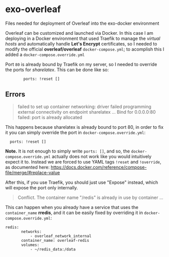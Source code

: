 # exo-overleaf
Files needed for deployment of Overleaf into the exo-docker environment

Overleaf can be customized and launched via Docker. In this case I am deploying in a Docker environment that used Traefik to manage the *virtual hosts*
and automatically handle **Let's Encrypt** certificates, so I needed to modify the official **overleaf/overleaf** `docker-compose.yml`; to acomplish this I added a `docker-compose.override.yml`

Port `80` is already bound by Traefik on my server, so I needed to override the ports for *sharelatex*. This can be done like so:
```
        ports: !reset []
```

## Errors

> failed to set up container networking: driver failed programming external connectivity on endpoint sharelatex ...  Bind for 0.0.0.0:80 failed: port is already allocated

This happens because sharelatex is already bound to port 80, in order to fix it you can simply override the port in `docker-compose.override.yml`:
```
  ports: !reset []
```
**Note.** It is not enough to simply write `ports: []`, and so, the `docker-compose.override.yml` actually does not work like you would intuitively expect it to. Instead we are forced to use YAML tags `!reset` and `!override`, as documented here: https://docs.docker.com/reference/compose-file/merge/#replace-value

After this, if you use Traefik, you should just use "Expose" instead, which will expose the port only internally.

>  Conflict. The container name "/redis" is already in use by container ...

This can happen when you already have a service that uses the `container_name` **rredis**, and it can be easily fixed by overriding it in `docker-compose.override.yml`:
```
redis:
       networks:
           - overleaf_network_internal
       container_name: overleaf-redis
       volumes:
           - ~/redis_data:/data
```
